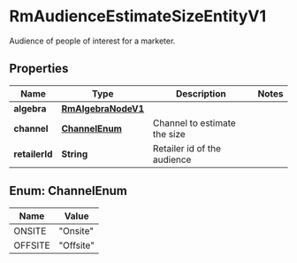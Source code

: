 

# RmAudienceEstimateSizeEntityV1

Audience of people of interest for a marketer.

## Properties

| Name | Type | Description | Notes |
|------------ | ------------- | ------------- | -------------|
|**algebra** | [**RmAlgebraNodeV1**](RmAlgebraNodeV1.md) |  |  |
|**channel** | [**ChannelEnum**](#ChannelEnum) | Channel to estimate the size |  |
|**retailerId** | **String** | Retailer id of the audience |  |



## Enum: ChannelEnum

| Name | Value |
|---- | -----|
| ONSITE | &quot;Onsite&quot; |
| OFFSITE | &quot;Offsite&quot; |



